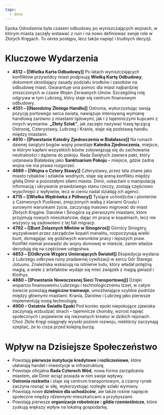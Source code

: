 ```yaml
---
tags:
  - done
---
```

Epoka Odrodzenia była czasem odbudowy po wyniszczających wojnach, w którym miasta zaczęły wstawać z ruin i na nowo definiować swoje role w Złotych Kręgach. To okres postępu, lecz także napięć i trudnych decyzji.
# **Kluczowe Wydarzenia**
- **4512 – [[Wielka Karta Odbudowy]]**
	Po latach wyniszczających konfliktów przywódcy miast podpisują **Wielką Kartę Odbudowy**, dokument określający zasady podziału środków i zasobów na odbudowę miast. Gwarantuje ona pomoc dla miast najbardziej zniszczonych w czasie Wojen Zerwanych Umów. Szczególną rolę odgrywa w tym Lubrzeg, który staje się centrum finansowym odbudowy.
- **4551 – [[Narodziny Złotego Handlu]]**
	Ostronia, wykorzystując swoją pozycję portowego serca świata, nawiązuje intensywną wymianę handlową zarówno z miastami lądowymi, jak i z tajemniczymi kupcami z innych wymiarów. **„Złoty Szlak”**, jak zaczęto nazywać trasę łączącą Ostronię, Czterystawy, Lubrzeg i Kranie, staje się podstawą handlu między miastami.
- **4610 – [[Powstanie Katedry Zjednoczenia w Białałasce]]**
	Na ruinach dawnej świątyni bogów wojny powstaje **Katedra Zjednoczenia**, miejsce, w którym kapłani wszystkich bóstw zobowiązują się do zachowania neutralności i dążenia do pokoju. Rada Świętych zawiera pakt, który ustanawia Białałaskę jako **Sanktuarium Pokoju** – miejsce, gdzie żadna wojna nie ma prawa rozgorzeć.
- **4689 – [[Wojna o Cztery Stawy]]**
	Czterystawy, przez lata znane jako miasto rybaków i szlaków wodnych, staje się areną konfliktu między gildią Dimir a pozostałymi siłami miasta. Dimir, oskarżani o manipulację informacją i ukrywanie prawdziwego stanu rzeczy, zostają częściowo wypchnięci z wpływów, lecz w cieniu nadal działają ich agenci.
- **4715 – [[Wielka Wędrówka z Północy]]**
	Tysiące uchodźców i pionierów z Czerwonych Pustkowi, zmęczonych walką z klanami Gruulu i surowymi warunkami życia, zaczynają masowo migrować do miast Złotych Kręgów. Darolew i Sinogóra są pierwszymi miastami, które przyjmują nowych mieszkańców, dając im pracę w kopalniach, lecz nie wszyscy są zadowoleni z tej fali migracji.
- **4792 – [[Bunt Żelaznych Młotów w Sinogórze]]**
	Górnicy Sinogóry, wyzyskiwani przez zarządców kopalń manalitu, rozpoczynają wielki bunt, domagając się godziwych warunków pracy i lepszych praw. Konflikt niemal prowadzi do wojny domowej w mieście, zanim władze decydują się na częściowe ustępstwa.
- **4853 – [[Odkrycie Wzgórz Umierających Świateł]]**
	Ekspedycja wysłana z Lubrzegu odkrywa ruiny pradawnej cywilizacji w sercu Gór Starego Jotuunu. Znaleziska wskazują na istnienie ludu, który władał potężną magią, a wiele z artefaktów wydaje się mieć związek z magią gwiazd i Klothys.
- **4880 – [[Powstanie Nowoczesnej Sieci Transportowej]]**
	Dzięki wsparciu finansowemu Lubrzegu i technologicznemu Izzet, w całym świecie powstają **magiczne tramwaje**, umożliwiające szybkie podróże między głównymi miastami. Krania, Darolew i Lubrzeg jako pierwsze implementują nową technologię.
- **4900 – Ostatnie Światło Epoki**
	Pod koniec epoki niepokojące zjawiska zaczynają wzbudzać strach – tajemnicze choroby, wzrost napięć społecznych i pojawienie się nieznanych kreatur w dzikich rejonach. Choć Złote Kręgi osiągnęły wysoki poziom rozwoju, niektórzy zaczynają szeptać, że to cisza przed kolejną burzą.
# **Wpływ na Dzisiejsze Społeczeństwo**
- Powstają **pierwsze instytucje kredytowe i rozliczeniowe**, które ułatwiają handel i inwestycje w infrastrukturę.
- Powstaje oficjalna **Rada Czterech Wód**, nowa forma zarządzania miastem, ale Dimir wciąż posiada w nim swoje wpływy.
- **Ostronia rozkwita** i staje się centrum transportowym, a czarny rynek zaczyna rosnąć w siłę, wykorzystując rozległe szlaki wymiany.
- Powstają nowe **dzielnice dla uchodźców**, ale także rośnie napięcie społeczne między rdzennymi mieszkańcami a przybyszami.
- Powstają pierwsze **organizacje robotnicze** i **gildie rzemieślnicze**, które zyskują większy wpływ na lokalną gospodarkę.